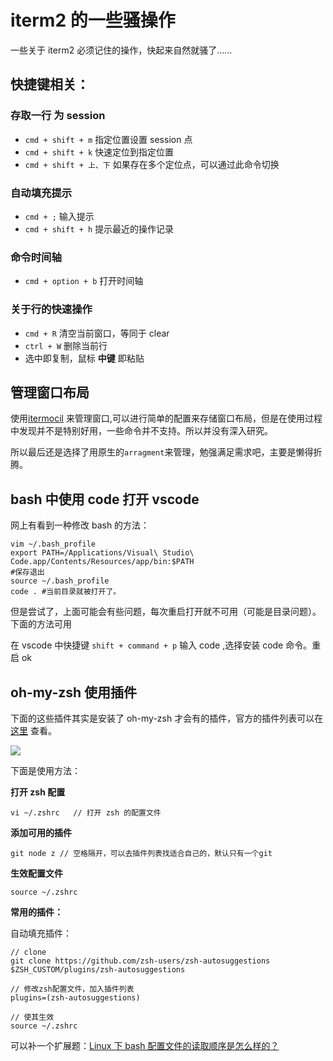 # iterm2 的一些骚操作

一些关于 iterm2 必须记住的操作，快起来自然就骚了……

## 快捷键相关：

### 存取一行 为 session

* `cmd + shift + m` 指定位置设置 session 点
* `cmd + shift + k` 快速定位到指定位置
* `cmd + shift + 上、下` 如果存在多个定位点，可以通过此命令切换

### 自动填充提示

* `cmd + ;` 输入提示
* `cmd + shift + h` 提示最近的操作记录

### 命令时间轴

* `cmd + option + b` 打开时间轴

### 关于行的快速操作

* `cmd + R` 清空当前窗口，等同于 clear
* `ctrl + W` 删除当前行
* 选中即复制，鼠标 **中键** 即粘贴





## 管理窗口布局

使用[itermocil](https://github.com/TomAnthony/itermocil) 来管理窗口,可以进行简单的配置来存储窗口布局，但是在使用过程中发现并不是特别好用，一些命令并不支持。所以并没有深入研究。

所以最后还是选择了用原生的`arragment`来管理，勉强满足需求吧，主要是懒得折腾。

## bash 中使用 code 打开 vscode

网上有看到一种修改 bash 的方法：

```
vim ~/.bash_profile
export PATH=/Applications/Visual\ Studio\ Code.app/Contents/Resources/app/bin:$PATH
#保存退出
source ~/.bash_profile
code . #当前目录就被打开了。
```

但是尝试了，上面可能会有些问题，每次重启打开就不可用（可能是目录问题）。下面的方法可用

在 vscode 中快捷键 `shift + command + p` 输入 code ,选择安装 code 命令。重启 ok

## oh-my-zsh 使用插件

下面的这些插件其实是安装了 oh-my-zsh 才会有的插件，官方的插件列表可以在 [这里](https://github.com/robbyrussell/oh-my-zsh/wiki/Plugins-Overview) 查看。

![](http://ww1.sinaimg.cn/large/86c7c947gy1fnkidt5ibpj214y086di0.jpg)

下面是使用方法：

**打开 zsh 配置**

```
vi ~/.zshrc   // 打开 zsh 的配置文件
```

**添加可用的插件**

```
git node z // 空格隔开，可以去插件列表找适合自己的，默认只有一个git
```

**生效配置文件**

```
source ~/.zshrc
```

**常用的插件：**

自动填充插件：

```
// clone 
git clone https://github.com/zsh-users/zsh-autosuggestions $ZSH_CUSTOM/plugins/zsh-autosuggestions

// 修改zsh配置文件，加入插件列表
plugins=(zsh-autosuggestions)

// 使其生效
source ~/.zshrc
```

可以补一个扩展题：[Linux 下 bash 配置文件的读取顺序是怎么样的？](http://cn.linux.vbird.org/linux_basic/0320bash_4.php#settings_bashrc)
